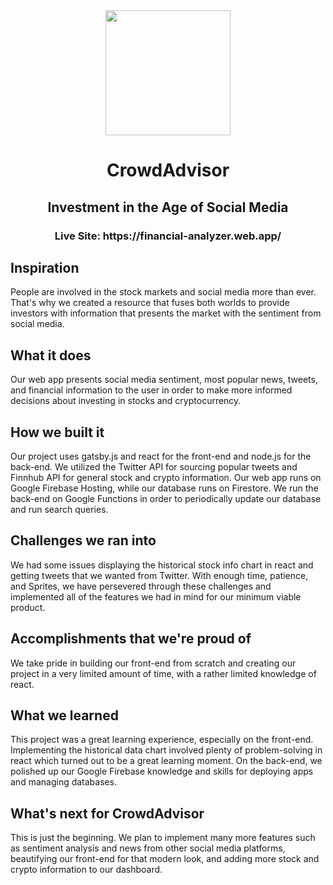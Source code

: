 <div align="center">
  <img src="https://financial-analyzer.web.app/static/logo-62f92052756e5545d7a0d9af525b76b6.png" 
       width="200px"
       height="200px"/>
  <h1>CrowdAdvisor</h1>
  <h2>Investment in the Age of Social Media</h3>
  <h3>Live Site: https://financial-analyzer.web.app/</h3>
</div>

## Inspiration
People are involved in the stock markets and social media more than ever. That's why we created a resource that fuses both worlds to provide investors with information that presents the market with the sentiment from social media.

## What it does
Our web app presents social media sentiment, most popular news, tweets, and financial information to the user in order to make more informed decisions about investing in stocks and cryptocurrency.

## How we built it
Our project uses gatsby.js and react for the front-end and node.js for the back-end. We utilized the Twitter API for sourcing popular tweets and Finnhub API for general stock and crypto information. Our web app runs on Google Firebase Hosting, while our database runs on Firestore. We run the back-end on Google Functions in order to periodically update our database and run search queries.

## Challenges we ran into
We had some issues displaying the historical stock info chart in react and getting tweets that we wanted from Twitter. With enough time, patience, and Sprites, we have persevered through these challenges and implemented all of the features we had in mind for our minimum viable product.

## Accomplishments that we're proud of
We take pride in building our front-end from scratch and creating our project in a very limited amount of time, with a rather limited knowledge of react.

## What we learned
This project was a great learning experience, especially on the front-end. Implementing the historical data chart involved plenty of problem-solving in react which turned out to be a great learning moment. On the back-end, we polished up our Google Firebase knowledge and skills for deploying apps and managing databases.

## What's next for CrowdAdvisor
This is just the beginning. We plan to implement many more features such as sentiment analysis and news from other social media platforms, beautifying our front-end for that modern look, and adding more stock and crypto information to our dashboard.
